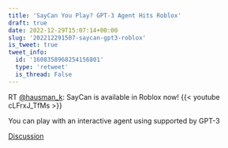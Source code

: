 ```yaml
---
title: 'SayCan You Play? GPT-3 Agent Hits Roblox'
draft: true
date: 2022-12-29T15:07:14+00:00
slug: '202212291507-saycan-gpt3-roblox'
is_tweet: true
tweet_info:
  id: '1608358968254156801'
  type: 'retweet'
  is_thread: False
---
```




RT [@hausman_k](https://x.com/hausman_k): SayCan is available in Roblox now! {{< youtube cLFrxJ_TfMs >}}

You can play with an interactive agent using supported by GPT-3

[Discussion](https://x.com/sytelus/status/1608358968254156801)
